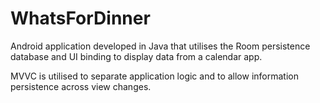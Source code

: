 # WhatsForDinner

Android application developed in Java that utilises the Room persistence database and UI binding to display data from a calendar app. 

MVVC is utilised to separate application logic and to allow information persistence across view changes. 
